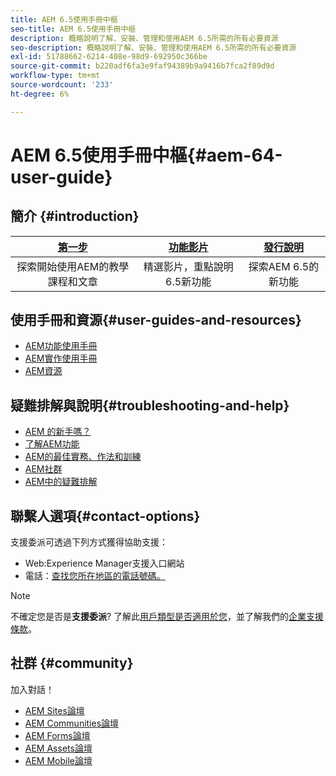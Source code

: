 ```yaml
---
title: AEM 6.5使用手冊中樞
seo-title: AEM 6.5使用手冊中樞
description: 概略說明了解、安裝、管理和使用AEM 6.5所需的所有必要資源
seo-description: 概略說明了解、安裝、管理和使用AEM 6.5所需的所有必要資源
exl-id: 51788662-6214-408e-98d9-692950c366be
source-git-commit: b220adf6fa3e9faf94389b9a9416b7fca2f89d9d
workflow-type: tm+mt
source-wordcount: '233'
ht-degree: 6%

---
```


# AEM 6.5使用手冊中樞{#aem-64-user-guide}

## 簡介 {#introduction}

| [第一步](https://helpx.adobe.com/tw/experience-manager/get-started.html) | [功能影片](https://helpx.adobe.com/experience-manager/kt/index/aem-6-5-videos.html) | [發行說明](https://helpx.adobe.com/tw/experience-manager/6-5/release-notes.html) |
|:-:|:-:|:-:|
| 探索開始使用AEM的教學課程和文章 | 精選影片，重點說明6.5新功能 | 探索AEM 6.5的新功能 |

## 使用手冊和資源{#user-guides-and-resources}

* [AEM功能使用手冊](capabilities.md)
* [AEM實作使用手冊](implementation.md)
* [AEM資源](resources.md)

## 疑難排解與說明{#troubleshooting-and-help}

* [AEM 的新手嗎？](new.md)
* [了解AEM功能](learn.md)
* [AEM的最佳實務、作法和訓練](best-practice.md)
* [AEM社群](community.md)
* [AEM中的疑難排解](troubleshooting.md)

## 聯繫人選項{#contact-options}

支援委派可透過下列方式獲得協助支援：

* Web:Experience Manager支援入口網站
* 電話：[查找您所在地區的電話號碼。](https://helpx.adobe.com/contact/dma-external/DMACustomeCareRegionalPhoneNumbers.html)

>[!NOTE]
>
>不確定您是否是&#x200B;**支援委派**? 了解此[用戶類型是否適用於您](https://helpx.adobe.com/experience-cloud/supported-users.html)，並了解我們的[企業支援條款](https://helpx.adobe.com/support/programs/enterprise-support-terms.html)。

## 社群 {#community}

加入對話！

* [AEM Sites論壇](http://help-forums.adobe.com/content/adobeforums/en/experience-manager-forum/adobe-experience-manager.html)
* [AEM Communities論壇](http://help-forums.adobe.com/content/adobeforums/en/experience-manager-forum/aem-communities.html)
* [AEM Forms論壇](http://help-forums.adobe.com/content/adobeforums/en/experience-manager-forum/aem-forms.html)
* [AEM Assets論壇](http://help-forums.adobe.com/content/adobeforums/en/experience-manager-forum/aem-assets.html)
* [AEM Mobile論壇](http://forums.adobe.com/community/experiencemanagermobile)
